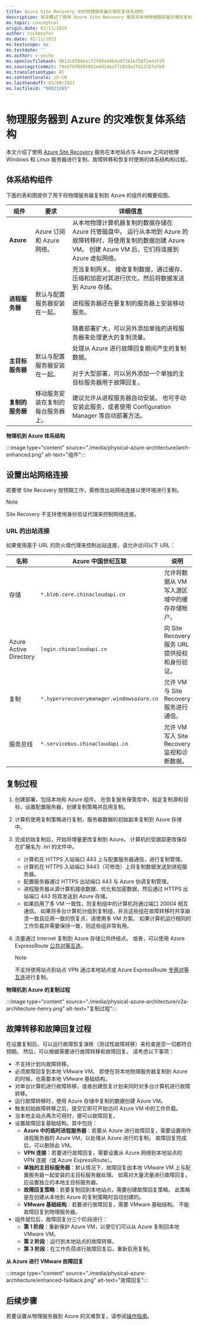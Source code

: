 ```yaml
---
title: Azure Site Recovery 中的物理服务器灾难恢复体系结构
description: 本文概述了使用 Azure Site Recovery 服务将本地物理服务器灾难恢复到 Azure 的过程中使用的组件和体系结构。
ms.topic: conceptual
origin.date: 02/11/2020
author: rockboyfor
ms.date: 01/11/2021
ms.testscope: no
ms.testdate: ''
ms.author: v-yeche
ms.openlocfilehash: 9613c0584eacf2f89e846da97281e758f2edafd9
ms.sourcegitcommit: 79a5fbf0995801e4d1dea7f293da2f413787a7b9
ms.translationtype: HT
ms.contentlocale: zh-CN
ms.lasthandoff: 01/08/2021
ms.locfileid: "98021285"
---
```

# <a name="physical-server-to-azure-disaster-recovery-architecture"></a>物理服务器到 Azure 的灾难恢复体系结构

本文介绍了使用 [Azure Site Recovery](site-recovery-overview.md) 服务在本地站点与 Azure 之间对物理 Windows 和 Linux 服务器进行复制、故障转移和恢复时使用的体系结构和过程。

## <a name="architectural-components"></a>体系结构组件

下面的表和图提供了用于将物理服务器复制到 Azure 的组件的概要视图。

| **组件** | **要求** | **详细信息** |
| --- | --- | --- |
| **Azure** | Azure 订阅和 Azure 网络。 | 从本地物理计算机器复制的数据存储在 Azure 托管磁盘中。 运行从本地到 Azure 的故障转移时，将使用复制的数据创建 Azure VM。 创建 Azure VM 后，它们将连接到 Azure 虚拟网络。 |
| **进程服务器** | 默认与配置服务器安装在一起。 | 充当复制网关。 接收复制数据，通过缓存、压缩和加密对其进行优化，然后将数据发送到 Azure 存储。<br/><br/> 进程服务器还在要复制的服务器上安装移动服务。<br/><br/> 随着部署扩大，可以另外添加单独的进程服务器来处理更大的复制流量。 |
| **主目标服务器** | 默认与配置服务器安装在一起。 | 处理从 Azure 进行故障回复期间产生的复制数据。<br/><br/> 对于大型部署，可以另外添加一个单独的主目标服务器用于故障回复。 |
| **复制的服务器** | 移动服务安装在复制的每台服务器上。 | 建议允许从进程服务器自动安装。 也可手动安装此服务，或者使用 Configuration Manager 等自动部署方法。 |

**物理机到 Azure 体系结构**

:::image type="content" source="./media/physical-azure-architecture/arch-enhanced.png" alt-text="组件":::

## <a name="set-up-outbound-network-connectivity"></a>设置出站网络连接

若要使 Site Recovery 按预期工作，需修改出站网络连接以使环境进行复制。

> [!NOTE]
> Site Recovery 不支持使用身份验证代理来控制网络连接。

### <a name="outbound-connectivity-for-urls"></a>URL 的出站连接

如果使用基于 URL 的防火墙代理来控制出站连接，请允许访问以下 URL：

<!--MOONCAKE: CUSTOMIZE REMOVE THE US GOVERMENT DETAILS-->

| **名称** | **Azure 中国世纪互联** | **说明** |
| ------------------------- | ---------------------------------------------- | ----------- |
| 存储                   | `*.blob.core.chinacloudapi.cn`                  | 允许将数据从 VM 写入源区域中的缓存存储帐户。 |
| Azure Active Directory    | `login.chinacloudapi.cn`                | 向 Site Recovery 服务 URL 提供授权和身份验证。 |
| 复制               | `*.hypervrecoverymanager.windowsazure.cn` | 允许 VM 与 Site Recovery 服务进行通信。 |
| 服务总线               | `*.servicebus.chinacloudapi.cn`                 | 允许 VM 写入 Site Recovery 监视和诊断数据。 |

<!--MOONCAKE: CUSTOMIZE REMOVE THE US GOVERMENT DETAILS-->

## <a name="replication-process"></a>复制过程

1. 创建部署，包括本地和 Azure 组件。 在恢复服务保管库中，指定复制源和目标，设置配置服务器，创建复制策略并启用复制。
1. 计算机使用复制策略进行复制，服务器数据的初始副本复制到 Azure 存储中。
1. 完成初始复制后，开始将增量更改复制到 Azure。 计算机的受跟踪更改保存在扩展名为 _.hrl_ 的文件中。
    - 计算机在 HTTPS 入站端口 443 上与配置服务器通信，进行复制管理。
    - 计算机在 HTTPS 入站端口 9443（可修改）上将复制数据发送到进程服务器。
    - 配置服务器通过 HTTPS 出站端口 443 与 Azure 协调复制管理。
    - 进程服务器从源计算机接收数据、优化和加密数据，然后通过 HTTPS 出站端口 443 将其发送到 Azure 存储。
    - 如果启用了多 VM 一致性，则复制组中的计算机将通过端口 20004 相互通信。 如果将多台计算机分组到复制组，并且这些组在故障转移时共享崩溃一致且应用一致的恢复点，请使用多 VM 方案。 如果计算机运行相同的工作负载并需要保持一致，则这些组非常有用。
1. 流量通过 Internet 复制到 Azure 存储公共终结点。 或者，可以使用 Azure ExpressRoute [公共对等互连](../expressroute/about-public-peering.md)。

    > [!NOTE]
    > 不支持使用站点到站点 VPN 通过本地站点或 Azure ExpressRoute [专用对等互连](concepts-expressroute-with-site-recovery.md#on-premises-to-azure-replication-with-expressroute)进行复制。

**物理机到 Azure 的复制过程**

:::image type="content" source="./media/physical-azure-architecture/v2a-architecture-henry.png" alt-text="复制过程":::

## <a name="failover-and-failback-process"></a>故障转移和故障回复过程

在设置复制后，可以运行故障恢复演练（测试性故障转移）来检查是否一切都符合预期。 然后，可以根据需要进行故障转移和故障回复。 请考虑以下事项：

- 不支持计划内故障转移。
- 必须故障回复到本地 VMware VM。 即使在将本地物理服务器复制到 Azure 的时候，也需要本地 VMware 基础结构。
- 对单台计算机进行故障转移，或者创建恢复计划来同时对多台计算机进行故障转移。
- 运行故障转移时，使用 Azure 存储中复制的数据创建 Azure VM。
- 触发初始故障转移之后，提交它即可开始访问 Azure VM 中的工作负载。
- 当本地主站点再次可用时，便可以故障回复。
- 设置故障回复基础结构，其中包括：
    - **Azure 中的临时进程服务器**：若要从 Azure 进行故障回复，需要设置用作进程服务器的 Azure VM，以处理从 Azure 进行的复制。 故障回复完成后，可以删除此 VM。
    - **VPN 连接**：若要进行故障回复，需要设置从 Azure 网络到本地站点的 VPN 连接（或 Azure ExpressRoute）。
    - **单独的主目标服务器**：默认情况下，故障回复由本地 VMware VM 上与配置服务器一起安装的主目标服务器处理。 如需对大量流量进行故障回复，应设置独立的本地主目标服务器。
    - **故障回复策略**：若要复制回到本地站点，需要创建故障回复策略。 此策略是在创建从本地到 Azure 的复制策略时自动创建的。
    - **VMware 基础结构**：若要进行故障回复，需要 VMware 基础结构。 不能故障回复到物理服务器。
- 组件就位后，故障回复分三个阶段进行：
    - **第 1 阶段**：重新保护 Azure VM，以便它们可以从 Azure 复制回本地 VMware VM。
    - **第 2 阶段**：运行到本地站点的故障转移。
    - **第 3 阶段**：在工作负荷进行故障回复后，重新启用复制。

**从 Azure 进行 VMware 故障回复**

:::image type="content" source="./media/physical-azure-architecture/enhanced-failback.png" alt-text="故障回复":::

## <a name="next-steps"></a>后续步骤

若要设置从物理服务器到 Azure 的灾难恢复，请参阅[操作指南](physical-azure-disaster-recovery.md)。

<!-- Update_Description: update meta properties, wording update, update link -->